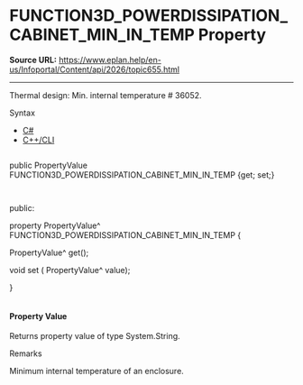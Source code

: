 # FUNCTION3D_POWERDISSIPATION_CABINET_MIN_IN_TEMP Property

**Source URL:** https://www.eplan.help/en-us/Infoportal/Content/api/2026/topic655.html

---

Thermal design: Min. internal temperature # 36052.

Syntax

- [C#](#i-syntax-CS)
- [C++/CLI](#i-syntax-CPP2005)

```
```
public PropertyValue FUNCTION3D_POWERDISSIPATION_CABINET_MIN_IN_TEMP {get; set;}
```
```

```
```
public:

property PropertyValue^ FUNCTION3D_POWERDISSIPATION_CABINET_MIN_IN_TEMP {

   PropertyValue^ get();

   void set (    PropertyValue^ value);

}
```
```

#### Property Value

Returns property value of type System.String.

Remarks

Minimum internal temperature of an enclosure.
